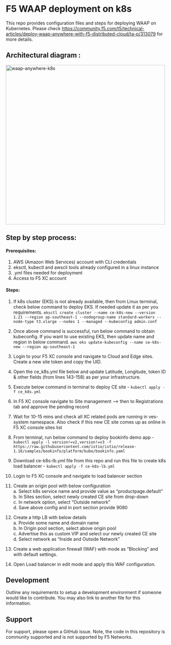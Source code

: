 # F5 WAAP deployment on k8s
This repo provides configuration files and steps for deploying WAAP on Kubernetes. Please check https://community.f5.com/t5/technical-articles/deploy-waap-anywhere-with-f5-distributed-cloud/ta-p/313079 for more details.

## Architectural diagram : ##
<img width="500" alt="waap-anywhere-k8s" src="https://github.com/f5devcentral/waap_on_k8s/assets/6093830/b9bce60e-7eea-4f94-8554-9ed8a7afc79d">


## Step by step process: ##
#### Prerequisites: ####
1.  AWS (Amazon Web Services) account with CLI credentials
2.  eksctl, kubectl and awscli tools already configured in a linux instance
3.  .yml files needed for deployment
4.  Access to F5 XC account  

#### Steps: ####
1.  If k8s cluster (EKS) is not already available, then from Linux terminal, check below command to deploy EKS. If needed update it as per you requirements.
`eksctl create cluster --name ce-k8s-new --version 1.21 --region ap-southeast-1 --nodegroup-name standard-workers --node-type t3.xlarge --nodes 1 --managed --kubeconfig admin.conf`

2.  Once above command is successful, run below command to obtain kubeconfig. If you want to use existing EKS, then update name and region in below command.
`aws eks update-kubeconfig --name ce-k8s-new --region ap-southeast-1`

3.  Login to your F5 XC console and navigate to Cloud and Edge sites. Create a new site token and copy the UID.
4.  Open the ce_k8s.yml file below and update Latitude, Longitude, token ID & other fields (from lines 143-158) as per your infrastructure.
5.  Execute below command in terminal to deploy CE site - `kubectl apply -f ce_k8s.yml`
6.  In F5 XC console navigate to Site management --> then to Registrations tab and approve the pending record
7.  Wait for 10-15 mins and check all XC related pods are running in ves-system namespace. Also check if this new CE site comes up as online in F5 XC console sites list
8.  From terminal, run below command to deploy bookinfo demo app -
`kubectl apply -l version!=v2,version!=v3 -f https://raw.githubusercontent.com/istio/istio/release-1.16/samples/bookinfo/platform/kube/bookinfo.yaml`

9.  Download ce-k8s-lb.yml file from this repo and run this file to create k8s load balancer - `kubectl apply -f ce-k8s-lb.yml`
10.  Login to F5 XC console and navigate to load balancer section
11.  Create an origin pool with below configuration <br />
a. Select k8s service name and provide value as “productpage.default” <br />
b. In Sites section, select newly created CE site from drop-down <br />
c. In network option, select “Outside network” <br />
d. Save above config and in port section provide 9080 <br />

12.  Create a http LB with below details <br />
a. Provide some name and domain name <br />
b. In Origin pool section, select above origin pool <br /> 
c. Advertise this as custom VIP and select our newly created CE site <br />
d. Select network as “Inside and Outside Network” <br />

13.  Create a web application firewall (WAF) with mode as “Blocking” and with default settings.
14.  Open Load balancer in edit mode and apply this WAF configuration.

## Development

Outline any requirements to setup a development environment if someone would like to contribute.  You may also link to another file for this information.

## Support

For support, please open a GitHub issue.  Note, the code in this repository is community supported and is not supported by F5 Networks.  

